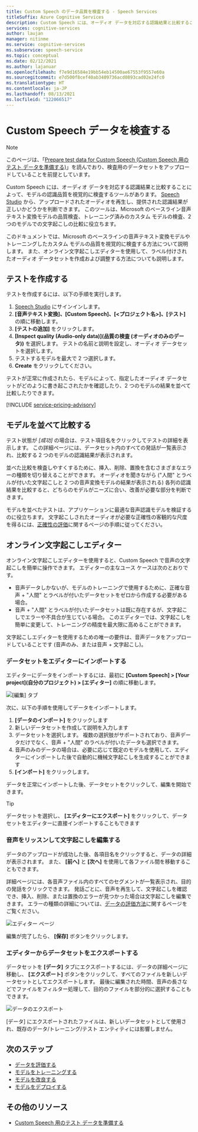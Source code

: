 ```yaml
---
title: Custom Speech のデータ品質を検査する - Speech Services
titleSuffix: Azure Cognitive Services
description: Custom Speech には、オーディオ データを対応する認識結果と比較することによって、モデルの認識品質を視覚的に検査するツールがあります。 アップロードされたオーディオを再生し、提供された認識結果が正しいかどうかを判断できます。
services: cognitive-services
author: laujan
manager: nitinme
ms.service: cognitive-services
ms.subservice: speech-service
ms.topic: conceptual
ms.date: 02/12/2021
ms.author: lajanuar
ms.openlocfilehash: f7e9d16584e19bb54eb14500ae67553f9557e60a
ms.sourcegitcommit: e7d500f8cef40ab3409736acd0893cad02e24fc0
ms.translationtype: HT
ms.contentlocale: ja-JP
ms.lasthandoff: 08/13/2021
ms.locfileid: "122066517"
---
```

# <a name="inspect-custom-speech-data"></a>Custom Speech データを検査する

> [!NOTE]
> このページは、「[Prepare test data for Custom Speech (Custom Speech 用のテスト データを準備する)](./how-to-custom-speech-test-and-train.md)」を読んでおり、検査用のデータセットをアップロードしていることを前提としています。

Custom Speech には、オーディオ データを対応する認識結果と比較することによって、モデルの認識品質を視覚的に検査するツールがあります。 [Speech Studio](https://speech.microsoft.com/customspeech) から、アップロードされたオーディオを再生し、提供された認識結果が正しいかどうかを判断できます。 このツールは、Microsoft のベースライン音声テキスト変換モデルの品質検査、トレーニング済みのカスタム モデルの検査、2 つのモデルでの文字起こしの比較に役立ちます。

このドキュメントでは、Microsoft のベースラインの音声テキスト変換モデルやトレーニングしたカスタム モデルの品質を視覚的に検査する方法について説明します。 また、オンライン文字起こしエディターを使用して、ラベル付けされたオーディオ データセットを作成および調整する方法についても説明します。

## <a name="create-a-test"></a>テストを作成する

テストを作成するには、以下の手順を実行します。

1. [Speech Studio](https://speech.microsoft.com/customspeech) にサインインします。
2. **[音声テキスト変換]、[Custom Speech]、[<プロジェクト名>]、[テスト]** の順に移動します。
3. **[テストの追加]** をクリックします。
4. **[Inspect quality (Audio-only data)]\(品質の検査 (オーディオのみのデータ)\)** を選択します。 テストの名前と説明を設定し、オーディオ データセットを選択します。
5. テストするモデルを最大で 2 つ選択します。
6. **Create** をクリックしてください。

テストが正常に作成されたら、モデルによって、指定したオーディオ データセットがどのように書き起こされたかを確認したり、2 つのモデルの結果を並べて比較したりできます。

[!INCLUDE [service-pricing-advisory](includes/service-pricing-advisory.md)]

## <a name="side-by-side-model-comparisons"></a>モデルを並べて比較する

テスト状態が _[成功]_ の場合は、テスト項目名をクリックしてテストの詳細を表示します。 この詳細ページには、データセット内のすべての発話が一覧表示され、比較する 2 つのモデルの認識結果が表示されます。

並べた比較を検査しやすくするために、挿入、削除、置換を含むさまざまなエラーの種類を切り替えることができます。 オーディオを聞きながら ("人間" とラベルが付いた文字起こしと 2 つの音声変換モデルの結果が表示される) 各列の認識結果を比較すると、どちらのモデルがニーズに合い、改善が必要な部分を判断できます。

モデルを並べたテストは、アプリケーションに最適な音声認識モデルを検証するのに役立ちます。 文字起こしされたオーディオが必要な正確性の客観的な尺度を得るには、[正確性の評価](how-to-custom-speech-evaluate-data.md)に関するページの手順に従ってください。

## <a name="online-transcription-editor"></a>オンライン文字起こしエディター

オンライン文字起こしエディターを使用すると、Custom Speech で音声の文字起こしを簡単に操作できます。 エディターの主なユース ケースは次のとおりです。 

* 音声データしかないが、モデルのトレーニングで使用するために、正確な音声 + "人間" とラベルが付いたデータセットをゼロから作成する必要がある場合。
* 音声 + "人間" とラベルが付いたデータセットは既に存在するが、文字起こしでエラーや不具合が生じている場合。 このエディターでは、文字起こしを簡単に変更して、トレーニングの精度を最大限に高めることができます。

文字起こしエディターを使用するための唯一の要件は、音声データをアップロードしていることです (音声のみ、または音声 + 文字起こし)。

### <a name="import-datasets-to-editor"></a>データセットをエディターにインポートする

エディターにデータをインポートするには、最初に **[Custom Speech] > [Your project]\(自分のプロジェクト\) > [エディター]** の順に移動します。

![[編集] タブ](media/custom-speech/custom-speech-editor-detail.png)

次に、以下の手順を使用してデータをインポートします。

1. **[データのインポート]** をクリックします
1. 新しいデータセットを作成して説明を入力します
1. データセットを選択します。 複数の選択肢がサポートされており、音声データだけでなく、音声 + "人間" のラベルが付いたデータも選択できます。
1. 音声のみのデータの場合は、必要に応じて既定のモデルを使用して、エディターにインポートした後で自動的に機械文字起こしを生成することができます
1. **[インポート]** をクリックします。

データを正常にインポートした後、データセットをクリックして、編集を開始できます。

> [!TIP]
> データセットを選択し、 **[エディターにエクスポート]** をクリックして、データセットをエディターに直接インポートすることもできます

### <a name="edit-transcription-by-listening-to-audio"></a>音声をリッスンして文字起こしを編集する

データのアップロードが成功した後、各項目名をクリックすると、データの詳細が表示されます。 また、 **[前へ]** と **[次へ]** を使用して各ファイル間を移動することもできます。

詳細ページには、各音声ファイル内のすべてのセグメントが一覧表示され、目的の発話をクリックできます。 発話ごとに、音声を再生して、文字起こしを確認でき、挿入、削除、または置換のエラーが見つかった場合は文字起こしを編集できます。 エラーの種類の詳細については、[データの評価方法](how-to-custom-speech-evaluate-data.md)に関するページをご覧ください。

![エディター ページ](media/custom-speech/custom-speech-editor.png)

編集が完了したら、 **[保存]** ボタンをクリックします。

### <a name="export-datasets-from-the-editor"></a>エディターからデータセットをエクスポートする

データセットを **[データ]** タブにエクスポートするには、データの詳細ページに移動し、 **[エクスポート]** ボタンをクリックして、すべてのファイルを新しいデータセットとしてエクスポートします。 最後に編集された時間、音声の長さなどでファイルをフィルター処理して、目的のファイルを部分的に選択することもできます。 

![データのエクスポート](media/custom-speech/custom-speech-editor-export.png)

[データ] にエクスポートされたファイルは、新しいデータセットとして使用され、既存のデータ/トレーニング/テスト エンティティには影響しません。

## <a name="next-steps"></a>次のステップ

- [データを評価する](how-to-custom-speech-evaluate-data.md)
- [モデルをトレーニングする](how-to-custom-speech-train-model.md)
- [モデルを改良する](./how-to-custom-speech-evaluate-data.md)
- [モデルをデプロイする](./how-to-custom-speech-train-model.md)

## <a name="additional-resources"></a>その他のリソース

- [Custom Speech 用のテスト データを準備する](./how-to-custom-speech-test-and-train.md)